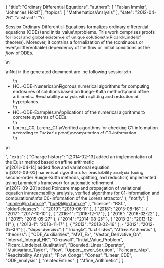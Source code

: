 {
    "title": "Ordinary Differential Equations",
    "authors": [
        "Fabian Immler",
        "Johannes Hölzl"
    ],
    "topics": [
        "Mathematics/Analysis"
    ],
    "date": "2012-04-26",
    "abstract": "\n<p>Session Ordinary-Differential-Equations formalizes ordinary differential equations (ODEs) and initial value\nproblems. This work comprises proofs for local and global existence of unique solutions\n(Picard-Lindelöf theorem). Moreover, it contains a formalization of the (continuous or even\ndifferentiable) dependency of the flow on initial conditions as the <i>flow</i> of ODEs.</p>\n<p>\nNot in the generated document are the following sessions:\n<ul>\n<li> HOL-ODE-Numerics:\nRigorous numerical algorithms for computing enclosures of solutions based on Runge-Kutta methods\nand affine arithmetic. Reachability analysis with splitting and reduction at hyperplanes.</li>\n<li> HOL-ODE-Examples:\nApplications of the numerical algorithms to concrete systems of ODEs.</li>\n<li> Lorenz_C0, Lorenz_C1:\nVerified algorithms for checking C1-information according to Tucker's proof,\ncomputation of C0-information.</li>\n</ul>\n</p>",
    "extra": {
        "Change history": "[2014-02-13] added an implementation of the Euler method based on affine arithmetic<br>\n[2016-04-14] added flow and variational equation<br>\n[2016-08-03] numerical algorithms for reachability analysis (using second-order Runge-Kutta methods, splitting, and reduction) implemented using Lammich's framework for automatic refinement<br>\n[2017-09-20] added Poincare map and propagation of variational equation in\nreachability analysis, verified algorithms for C1-information and computations\nfor C0-information of the Lorenz attractor."
    },
    "notify": [
        "immler@in.tum.de",
        "hoelzl@in.tum.de"
    ],
    "licence": "BSD",
    "olderReleases": [
        {
            "2019": "2019-06-11"
        },
        {
            "2018": "2018-08-16"
        },
        {
            "2017": "2017-10-10"
        },
        {
            "2016-1": "2016-12-17"
        },
        {
            "2016": "2016-02-22"
        },
        {
            "2015": "2015-05-27"
        },
        {
            "2014": "2014-08-28"
        },
        {
            "2013-2": "2013-12-11"
        },
        {
            "2013-1": "2013-11-17"
        },
        {
            "2013": "2013-02-16"
        },
        {
            "2012": "2012-05-24"
        }
    ],
    "dependencies": [
        "Triangle",
        "List-Index",
        "Affine_Arithmetic"
    ],
    "theories": [
        "ODE_Auxiliarities",
        "MVT_Ex",
        "Vector_Derivative_On",
        "Interval_Integral_HK",
        "Gronwall",
        "Initial_Value_Problem",
        "Picard_Lindeloef_Qualitative",
        "Bounded_Linear_Operator",
        "Multivariate_Taylor",
        "Flow",
        "Upper_Lower_Solution",
        "Poincare_Map",
        "Reachability_Analysis",
        "Flow_Congs",
        "Cones",
        "Linear_ODE",
        "ODE_Analysis"
    ],
    "relatedEntries": [
        "Affine_Arithmetic"
    ]
}